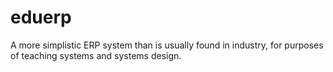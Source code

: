 # eduerp
A more simplistic ERP system than is usually found in industry, for purposes of teaching systems and systems design.
